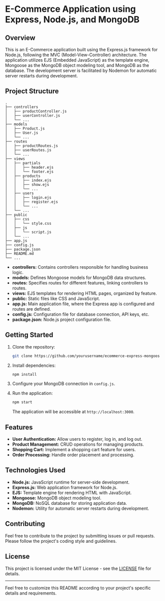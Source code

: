 # E-Commerce Application using Express, Node.js, and MongoDB

## Overview

This is an E-Commerce application built using the Express.js framework for Node.js, following the MVC (Model-View-Controller) architecture. The application utilizes EJS (Embedded JavaScript) as the template engine, Mongoose as the MongoDB object modeling tool, and MongoDB as the database. The development server is facilitated by Nodemon for automatic server restarts during development.

## Project Structure

```
.
├── controllers
│   ├── productController.js
│   ├── userController.js
│   └── ...
├── models
│   ├── Product.js
│   ├── User.js
│   └── ...
├── routes
│   ├── productRoutes.js
│   ├── userRoutes.js
│   └── ...
├── views
│   ├── partials
│   │   ├── header.ejs
│   │   └── footer.ejs
│   ├── products
│   │   ├── index.ejs
│   │   ├── show.ejs
│   │   └── ...
│   ├── users
│   │   ├── login.ejs
│   │   ├── register.ejs
│   │   └── ...
│   └── ...
├── public
│   ├── css
│   │   └── style.css
│   ├── js
│   │   └── script.js
│   └── ...
├── app.js
├── config.js
├── package.json
├── README.md
└── ...
```

- **controllers:** Contains controllers responsible for handling business logic.
- **models:** Defines Mongoose models for MongoDB data structures.
- **routes:** Specifies routes for different features, linking controllers to routes.
- **views:** EJS templates for rendering HTML pages, organized by feature.
- **public:** Static files like CSS and JavaScript.
- **app.js:** Main application file, where the Express app is configured and routes are defined.
- **config.js:** Configuration file for database connection, API keys, etc.
- **package.json:** Node.js project configuration file.

## Getting Started

1. Clone the repository:

    ```bash
    git clone https://github.com/yourusername/ecommerce-express-mongoose.git
    ```

2. Install dependencies:

    ```bash
    npm install
    ```

3. Configure your MongoDB connection in `config.js`.

4. Run the application:

    ```bash
    npm start
    ```

   The application will be accessible at `http://localhost:3000`.

## Features

- **User Authentication:** Allow users to register, log in, and log out.
- **Product Management:** CRUD operations for managing products.
- **Shopping Cart:** Implement a shopping cart feature for users.
- **Order Processing:** Handle order placement and processing.

## Technologies Used

- **Node.js:** JavaScript runtime for server-side development.
- **Express.js:** Web application framework for Node.js.
- **EJS:** Template engine for rendering HTML with JavaScript.
- **Mongoose:** MongoDB object modeling tool.
- **MongoDB:** NoSQL database for storing application data.
- **Nodemon:** Utility for automatic server restarts during development.

## Contributing

Feel free to contribute to the project by submitting issues or pull requests. Please follow the project's coding style and guidelines.

## License

This project is licensed under the MIT License - see the [LICENSE](LICENSE) file for details.

---

Feel free to customize this README according to your project's specific details and requirements.
